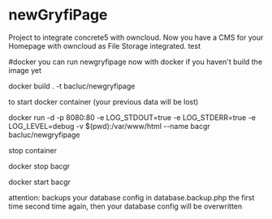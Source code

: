 # newGryfiPage
Project to integrate concrete5 with owncloud. Now you have a CMS for your Homepage with owncloud as File Storage integrated. test


#docker
you can run newgryfipage now with docker
if you haven't build the image yet

docker build . -t bacluc/newgryfipage

to start docker container (your previous data will be lost)

docker run -d -p 8080:80 -e LOG_STDOUT=true -e LOG_STDERR=true -e LOG_LEVEL=debug -v $(pwd):/var/www/html --name bacgr bacluc/newgryfipage

stop container

docker stop bacgr

docker start bacgr

attention: backups your database config in database.backup.php the first time
second time again, then your database config will be overwritten